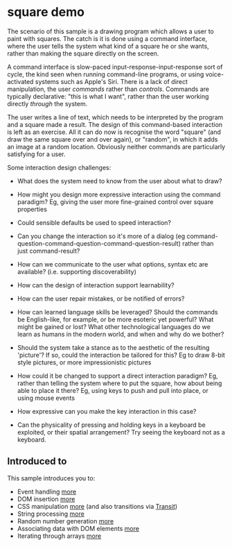# square demo

The scenario of this sample is a drawing program which allows a user to paint with squares. The catch is it is done using a command interface, where the user tells the system what kind of a square he or she wants, rather than making the square directly on the screen.

A command interface is slow-paced input-response-input-response sort of cycle, the kind seen when running command-line programs, or using voice-activated systems such as Apple's Siri. There is a lack of direct manipulation, the user _commands_ rather than _controls_. Commands are typically declarative: "this is what I want", rather than the user working directly _through_ the system.

The user writes a line of text, which needs to be interpreted by the program and a square made a result. The design of this command-based interaction is left as an exercise. All it can do now is recognise the word "square" (and draw the same square over and over again), or "random", in which it adds an image at a random location. Obviously neither commands are particularly satisfying for a user.

Some interaction design challenges:
* What does the system need to know from the user about what to draw?
* How might you design more expressive interaction using the command paradigm? Eg, giving the user more fine-grained control over square properties
* Could sensible defaults be used to speed interaction?
* Can you change the interaction so it's more of a dialog (eg command-question-command-question-command-question-result) rather than just command-result?
* How can we communicate to the user what options, syntax etc are available? (i.e. supporting discoverability)
* How can the design of interaction support learnability?
* How can the user repair mistakes, or be notified of errors?
* How can learned language skills be leveraged? Should the commands be English-like, for example, or be more esoteric yet powerful? What might be gained or lost? What other technological languages do we learn as humans in the modern world, and when and why do we bother? 
* Should the system take a stance as to the aesthetic of the resulting 'picture'? If so, could the interaction be tailored for this? Eg to draw 8-bit style pictures, or more impressionistic pictures

* How could it be changed to support a direct interaction paradigm? Eg, rather than telling the system where to put the square, how about being able to place it there? Eg, using keys to push and pull into place, or using mouse events
* How expressive can you make the key interaction in this case?
* Can the physicality of pressing and holding keys in a keyboard be exploited, or their spatial arrangement? Try seeing the keyboard not as a keyboard.

## Introduced to
This sample introduces you to:
* Event handling [more](http://learn.jquery.com/events/)
* DOM insertion [more](http://api.jquery.com/appendTo/)
* CSS manipulation [more](http://api.jquery.com/css/) (and also transitions via [Transit](http://ricostacruz.com/jquery.transit/))
* String processing [more](http://www.codecademy.com/glossary/javascript#strings)
* Random number generation [more](http://www.codecademy.com/glossary/javascript#math)
* Associating data with DOM elements [more](http://api.jquery.com/jquery.data/)
* Iterating through arrays [more](http://www.codecademy.com/glossary/javascript#arrays_accessing-array-elements)